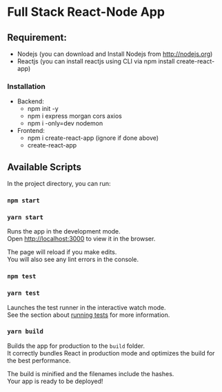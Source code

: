 # Full Stack React-Node App
<!--  -->
## Requirement:
- Nodejs (you can download and Install Nodejs from http://nodejs.org)
- Reactjs (you can install reactjs using CLI via npm install create-react-app)

### Installation
- Backend:
    - npm init -y
    - npm i express morgan cors axios
    - npm i -only=dev nodemon
- Frontend:
    - npm i create-react-app (ignore if done above)
    - create-react-app

## Available Scripts

In the project directory, you can run:

### `npm start`

### `yarn start`

Runs the app in the development mode.<br />
Open [http://localhost:3000](http://localhost:3000) to view it in the browser.

The page will reload if you make edits.<br />
You will also see any lint errors in the console.

### `npm test`

### `yarn test`

Launches the test runner in the interactive watch mode.<br />
See the section about [running tests](https://facebook.github.io/create-react-app/docs/running-tests) for more information.

### `yarn build`

Builds the app for production to the `build` folder.<br />
It correctly bundles React in production mode and optimizes the build for the best performance.

The build is minified and the filenames include the hashes.<br />
Your app is ready to be deployed!
